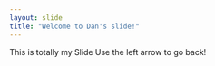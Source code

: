 ```yaml
---
layout: slide
title: "Welcome to Dan's slide!"
---
```

This is totally my Slide
Use the left arrow to go back!
